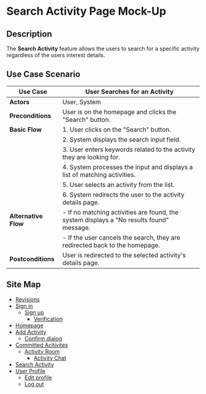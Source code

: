 # Search Activity Page Mock-Up

## Description
The **Search Activity** feature allows the users to search for a specific activity regardless of the users interest details.

## Use Case Scenario

| Use Case        | User Searches for an Activity                                                          |
|-----------------|----------------------------------------------------------------------------------------|
| **Actors**      | User, System                                                                           |
| **Preconditions** | User is on the homepage and clicks the "Search" button.                               |
| **Basic Flow**  | 1. User clicks on the "Search" button.                                                  |
|                 | 2. System displays the search input field.                                              |
|                 | 3. User enters keywords related to the activity they are looking for.                   |
|                 | 4. System processes the input and displays a list of matching activities.               |
|                 | 5. User selects an activity from the list.                                              |
|                 | 6. System redirects the user to the activity details page.                              |
| **Alternative Flow** | - If no matching activities are found, the system displays a "No results found" message. |
|                     | - If the user cancels the search, they are redirected back to the homepage.         |
| **Postconditions** | User is redirected to the selected activity's details page.                          |

## Site Map

- [Revisions](https://github.com/jbcabs14/Hiraya/blob/main/README.md)
- [Sign in](sign-in.md)
  * [Sign up](sign-up.md)
    * [Verification](verification.md)
- [Homepage](homepage.md)
- [Add Activity](add-activity.md)
   * [Confirm dialog](confirm-dialog.md)
- [Committed Acitivites](committed-activities.md)
  * [Activity Room](activity-room.md)
    * [Activity Chat](activity-chat.md)
- [Search Activity](search-activity.md)
- [User Profile](user-profile.md)
  * [Edit profile](edit-profile.md)
  * [Log out](log-out.md)

